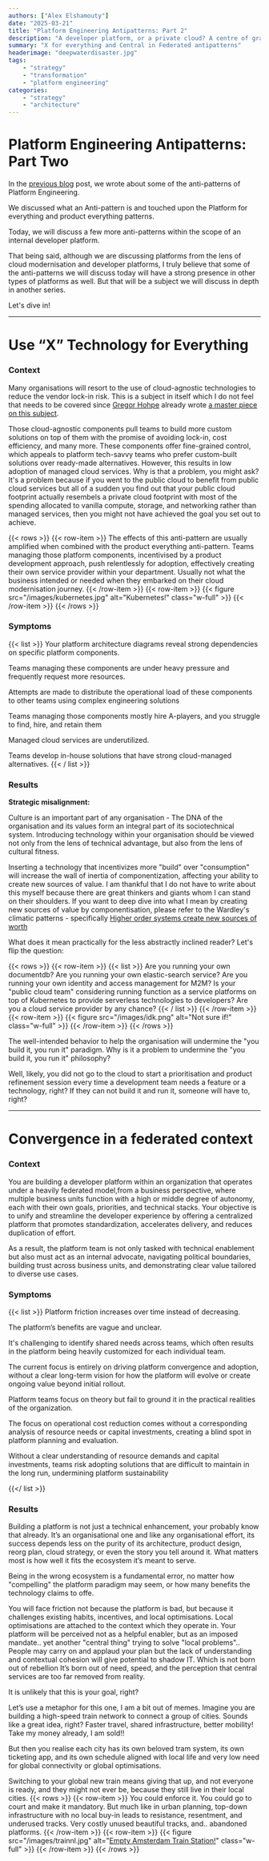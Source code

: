 ```yaml
---
authors: ["Alex Elshamouty"]
date: "2025-03-21"
title: "Platform Engineering Antipatterns: Part 2"
description: "A developer platform, or a private cloud? A centre of gravity, or a center of disorder?"
summary: "X for everything and Central in Federated antipatterns"
headerimage: "deepwaterdisaster.jpg"
tags:
    - "strategy"
    - "transformation"
    - "platform engineering"
categories:
    - "strategy"
    - "architecture"
---
```


# Platform Engineering Antipatterns: Part Two

In the [previous blog](/posts/platform-engineering-antipatterns/) post, we wrote about some of the anti-patterns of Platform Engineering.

We discussed what an Anti-pattern is and touched upon the Platform for everything and product everything patterns.

Today, we will discuss a few more anti-patterns within the scope of an internal developer platform.

That being said, although we are discussing platforms from the lens of cloud modernisation and developer platforms, I truly believe that some of the anti-patterns we will discuss today will have a strong presence in other types of platforms as well. But that will be a subject we will discuss in depth in another series.

Let's dive in!

<!--more-->

---

# Use “X” Technology for Everything 

### Context 

Many organisations will resort to the use of cloud-agnostic technologies to reduce the vendor lock-in risk. This is a subject in itself which I do not feel that needs to be covered since [Gregor Hohpe](https://architectelevator.com/about/) already wrote [a master piece on this subject](https://architectelevator.com/architecture/cloud-oss-lockin/).

Those cloud-agnostic components pull teams to build more custom solutions on top of them with the promise of avoiding lock-in, cost efficiency, and many more. These components offer fine-grained control, which appeals to platform tech-savvy teams who prefer custom-built solutions over ready-made alternatives. However, this results in low adoption of managed cloud services. Why is that a problem, you might ask? It's a problem because if you went to the public cloud to benefit from public cloud services but all of a sudden you find out that your public cloud footprint actually resembels a private cloud footprint with most of the spending allocated to vanilla compute, storage, and networking rather than managed services, then you might not have achieved the goal you set out to achieve. 

{{< rows >}}
{{< row-item >}}
The effects of this anti-pattern are usually amplified when combined with the product everything anti-pattern. Teams managing those platform components, incentivised by a product development approach, push relentlessly for adoption, effectively creating their own service provider within your department. Usually not what the business intended or needed when they embarked on their cloud modernisation journey.
{{< /row-item >}}
{{< row-item >}}
 {{< figure src="/images/kubernetes.jpg" alt="Kubernetes!" class="w-full" >}}
{{< /row-item >}}
{{< /rows >}}


### Symptoms 
{{< list >}}
Your platform architecture diagrams reveal strong dependencies on specific platform components. 

Teams managing these components are under heavy pressure and frequently request more resources. 

Attempts are made to distribute the operational load of these components to other teams using complex engineering solutions

Teams managing those components mostly hire A-players, and you struggle to find, hire, and retain them 

Managed cloud services are underutilized. 

Teams develop in-house solutions that have strong cloud-managed alternatives. 
{{< / list >}}

 
### Results 

**Strategic misalignment:**

Culture is an important part of any organisation - The DNA of the organisation and its values form an integral part of its sociotechnical system. Introducing technology within your organisation should be viewed not only from the lens of technical advantage, but also from the lens of cultural fitness.

Inserting a technology that incentivizes more "build" over "consumption" will increase the wall of inertia of componentization, affecting your ability to create new sources of value. I am thankful that I do not have to write about this myself because there are great thinkers and giants whom I can stand on their shoulders. If you want to deep dive into what I mean by creating new sources of value by componentisation, please refer to the Wardley's climatic patterns - specifically [Higher order systems create new sources of worth](https://medium.com/wardleymaps/exploring-the-map-ad0266fad59b)

What does it mean practically for the less abstractly inclined reader? Let's flip the question:

{{< rows >}}
{{< row-item >}}
{{< list >}}
Are you running your own documentdb?
Are you running your own elastic-search service?
Are you running your own identity and access management for M2M?
Is your "public cloud team" considering running function as a service platforms on top of Kubernetes to provide serverless technologies to developers?
Are you a cloud service provider by any chance?
{{< / list >}}
{{< /row-item >}}
{{< row-item >}}
 {{< figure src="/images/idk.png" alt="Not sure if!" class="w-full" >}}
{{< /row-item >}}
{{< /rows >}}

The well-intended behavior to help the organisation will undermine the "you build it, you run it" paradigm. Why is it a problem to undermine the "you build it, you run it" philosophy? 

Well, likely, you did not go to the cloud to start a prioritisation and product refinement session every time a development team needs a feature or a technology, right? If they can not build it and run it, someone will have to, right?

---

# Convergence in a federated context

### Context 

You are building a developer platform within an organization that operates under a heavily federated model,from a business perspective, where multiple business units function with a high or middle degree of autonomy, each with their own goals, priorities, and technical stacks. Your objective is to unify and streamline the developer experience by offering a centralized platform that promotes standardization, accelerates delivery, and reduces duplication of effort.

As a result, the platform team is not only tasked with technical enablement but also must act as an internal advocate, navigating political boundaries, building trust across business units, and demonstrating clear value tailored to diverse use cases. 

### Symptoms 

{{< list >}}
Platform friction increases over time instead of decreasing. 

The platform’s benefits are vague and unclear. 

It's challenging to identify shared needs across teams, which often results in the platform being heavily customized for each individual team.

The current focus is entirely on driving platform convergence and adoption, without a clear long-term vision for how the platform will evolve or create ongoing value beyond initial rollout.

Platform teams focus on theory but fail to ground it in the practical realities of the organization.

The focus on operational cost reduction comes without a corresponding analysis of resource needs or capital investments, creating a blind spot in platform planning and evaluation.

Without a clear understanding of resource demands and capital investments, teams risk adopting solutions that are difficult to maintain in the long run, undermining platform sustainability

 {{</ list >}}


### Results 

Building a platform is not just a technical enhancement, your probably know that already. It’s an organisational one and like any organisational effort, its success depends less on the purity of its architecture, product design, reorg plan, cloud strategy, or even the story you tell around it. What matters most is how well it fits the ecosystem it’s meant to serve.

Being in the wrong ecosystem is a fundamental error, no matter how "compelling" the platform paradigm may seem, or how many benefits the technology claims to offe.

You will face friction not because the platform is bad, but because it challenges existing habits, incentives, and local optimisations. Local optimisations are attached to the context which they operate in.
Your platform will be perceived not as a helpful enabler, but as an imposed mandate.. yet another "central thing" trying to solve "local problems".. People may carry on and applaud your plan but the lack of understanding and contextual cohesion will give potential to shadow IT. Which is not born out of rebellion It’s born out of need, speed, and the perception that central services are too far removed from reality.


It is unlikely that this is your goal, right?

Let’s use a metaphor for this one, I am a bit out of memes. Imagine you are building a high-speed train network to connect a group of cities. Sounds like a great idea, right? Faster travel, shared infrastructure, better mobility! Take my money already, I am sold!!

But then you realise each city has its own beloved tram system, its own ticketing app, and its own schedule aligned with local life and very low need for global connectivity or global optimisations.

Switching to your global new train means giving that up, and not everyone is ready, and they might not ever be, because they still live in their local cities.
{{< rows >}}
{{< row-item >}}
You could enforce it. You could go to court and make it mandatory. But much like in urban planning, top-down infrastructure with no local buy-in leads to resistance, resentment, and underused tracks. Very costly unused beautiful tracks, and.. abandoned platforms.
{{< /row-item >}}
{{< row-item >}}
 {{< figure src="/images/trainnl.jpg" alt="[Empty Amsterdam Train Station!](https://www.dreamstime.com/amsterdam-netherlands-view-empty-train-platform-ingenious-steel-construction-round-roof-rail-rails-upcoming-blue-image162223861)" class="w-full" >}}
{{< /row-item >}}
{{< /rows >}}


